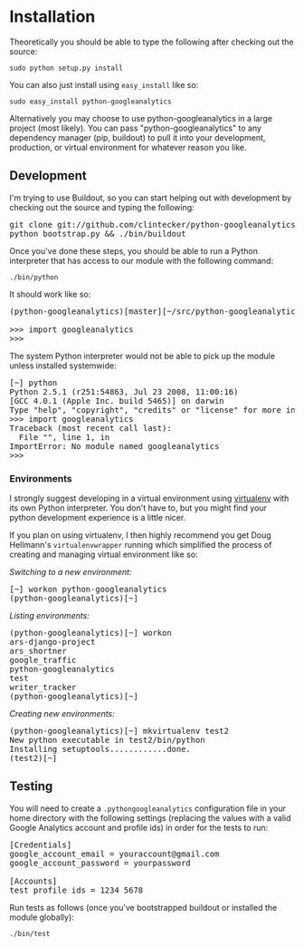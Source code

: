 Installation
============

Theoretically you should be able to type the following after checking out the source:

`sudo python setup.py install`

You can also just install using `easy_install` like so:

`sudo easy_install python-googleanalytics`

Alternatively you may choose to use python-googleanalytics in a large project (most likely).  You can pass "python-googleanalytics" to any dependency manager (pip, buildout) to pull it into your development, production, or virtual environment for whatever reason you like.

## Development ##

I'm trying to use Buildout, so you can start helping out with development by checking out the source and typing the following:

<pre>
git clone git://github.com/clintecker/python-googleanalytics.git
python bootstrap.py && ./bin/buildout
</pre>

Once you've done these steps, you should be able to run a Python interpreter that has access to our module with the following command:

`./bin/python`

It should work like so:

<pre>
(python-googleanalytics)[master][~/src/python-googleanalytics] ./bin/python

>>> import googleanalytics
>>> 
</pre>

The system Python interpreter would not be able to pick up the module unless installed systemwide:

<pre>
[~] python
Python 2.5.1 (r251:54863, Jul 23 2008, 11:00:16) 
[GCC 4.0.1 (Apple Inc. build 5465)] on darwin
Type "help", "copyright", "credits" or "license" for more information.
>>> import googleanalytics
Traceback (most recent call last):
  File "<stdin>", line 1, in <module>
ImportError: No module named googleanalytics
>>>
</pre>

### Environments ###

I strongly suggest developing in a virtual environment using [virtualenv](http://pypi.python.org/pypi/virtualenv) with its own Python interpreter.  You don't have to, but you might find your python development experience is a little nicer.

If you plan on using virtualenv, I then highly recommend you get Doug Hellmann's `virtualenvwrapper` running which simplified the process of creating and managing virtual environment like so:

*Switching to a new environment:*

<pre>
[~] workon python-googleanalytics
(python-googleanalytics)[~]
</pre>

*Listing environments:*

<pre>
(python-googleanalytics)[~] workon
ars-django-project
ars_shortner
google_traffic
python-googleanalytics
test
writer_tracker
(python-googleanalytics)[~]
</pre>

*Creating new environments:*

<pre>
(python-googleanalytics)[~] mkvirtualenv test2
New python executable in test2/bin/python
Installing setuptools............done.
(test2)[~]
</pre>

## Testing ##
You will need to create a `.pythongoogleanalytics` configuration file in your home directory with the following settings (replacing the values with a valid Google Analytics account and profile ids) in order for the tests to run:

<pre>
[Credentials]
google_account_email = youraccount@gmail.com
google_account_password = yourpassword

[Accounts]
test_profile_ids = 1234 5678
</pre>

Run tests as follows (once you've bootstrapped buildout or installed the module globally):

`./bin/test`